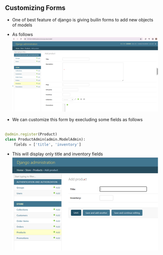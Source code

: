 ## Customizing Forms

- One of best feature of django is giving builin forms to add new objects of models
- As follows 
![Built in Product form](../Images/forms.png)

- We can customize this form by execluding some fields as follows

```python

@admin.register(Product)
class ProductAdmin(admin.ModelAdmin):
    fields = ['title', 'inventory']
```
- This will display only title and inventory fields
![Filtered fields List](../Images/fitlterd.png)

